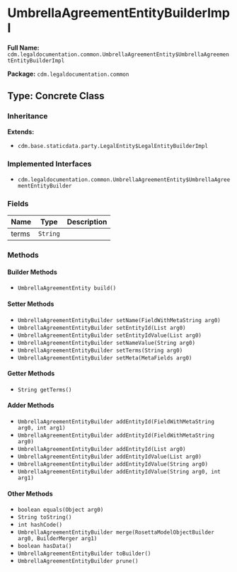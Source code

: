 # UmbrellaAgreementEntityBuilderImpl

**Full Name:** `cdm.legaldocumentation.common.UmbrellaAgreementEntity$UmbrellaAgreementEntityBuilderImpl`

**Package:** `cdm.legaldocumentation.common`

## Type: Concrete Class

### Inheritance

**Extends:**
- `cdm.base.staticdata.party.LegalEntity$LegalEntityBuilderImpl`

### Implemented Interfaces

- `cdm.legaldocumentation.common.UmbrellaAgreementEntity$UmbrellaAgreementEntityBuilder`

### Fields

| Name | Type | Description |
|------|------|-------------|
| terms | `String` |  |

### Methods

#### Builder Methods

- `UmbrellaAgreementEntity build()`

#### Setter Methods

- `UmbrellaAgreementEntityBuilder setName(FieldWithMetaString arg0)`
- `UmbrellaAgreementEntityBuilder setEntityId(List arg0)`
- `UmbrellaAgreementEntityBuilder setEntityIdValue(List arg0)`
- `UmbrellaAgreementEntityBuilder setNameValue(String arg0)`
- `UmbrellaAgreementEntityBuilder setTerms(String arg0)`
- `UmbrellaAgreementEntityBuilder setMeta(MetaFields arg0)`

#### Getter Methods

- `String getTerms()`

#### Adder Methods

- `UmbrellaAgreementEntityBuilder addEntityId(FieldWithMetaString arg0, int arg1)`
- `UmbrellaAgreementEntityBuilder addEntityId(FieldWithMetaString arg0)`
- `UmbrellaAgreementEntityBuilder addEntityId(List arg0)`
- `UmbrellaAgreementEntityBuilder addEntityIdValue(List arg0)`
- `UmbrellaAgreementEntityBuilder addEntityIdValue(String arg0)`
- `UmbrellaAgreementEntityBuilder addEntityIdValue(String arg0, int arg1)`

#### Other Methods

- `boolean equals(Object arg0)`
- `String toString()`
- `int hashCode()`
- `UmbrellaAgreementEntityBuilder merge(RosettaModelObjectBuilder arg0, BuilderMerger arg1)`
- `boolean hasData()`
- `UmbrellaAgreementEntityBuilder toBuilder()`
- `UmbrellaAgreementEntityBuilder prune()`

